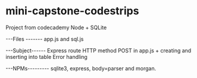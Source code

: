 # mini-capstone-codestrips
 Project from codecademy
 Node + SQLite
 
 ---Files -------
 app.js and sql.js
 
 ---Subject------
 Express route HTTP method POST in app.js + creating and inserting into table
 Error handling
 
 ---NPMs---------
 sqlite3, express, body=parser and morgan.
